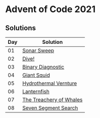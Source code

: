# Advent of Code 2021

## Solutions

| Day | Solution                                                             |
|-----|----------------------------------------------------------------------|
| 01  | [Sonar Sweep](src/main/kotlin/day01/SonarSweep.kt)                   |
| 02  | [Dive!](src/main/kotlin/day02/Dive.kt)                               |
| 03  | [Binary Diagnostic](src/main/kotlin/day03/BinaryDiagnostic.kt)       |
| 04  | [Giant Squid](src/main/kotlin/day04/GiantSquid.kt)                   |
| 05  | [Hydrothermal Vernture](src/main/kotlin/day05/HydrothermalVenture.kt) |
| 06  | [Lanternfish](src/main/kotlin/day06/Lanternfish.kt)                  |
| 07  | [The Treachery of Whales](src/main/kotlin/day07/TreacheryOfWhales.kt) |
| 08  | [Seven Segment Search](src/main/kotlin/day08/SevenSegmentSearch.kt)  |
